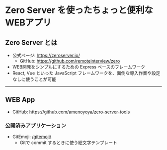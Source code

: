# Zero Server を使ったちょっと便利なWEBアプリ

## Zero Server とは

- 公式ページ: https://zeroserver.io/
    - GitHub: https://github.com/remoteinterview/zero
- WEB開発をシンプルにするための Express ベースのフレームワーク
- React, Vue といった JavaScript フレームワークを、面倒な導入作業や設定なしに使うことが可能

***

## WEB App

- GitHub: https://github.com/amenoyoya/zero-server-tools

### 公開済みアプリケーション
- GitEmoji: [/gitemoji/](/gitemoji/)
    - Gitで commit するときに使う絵文字テンプレート
